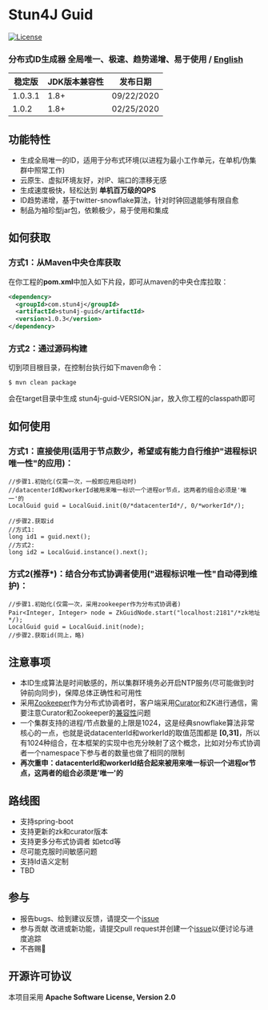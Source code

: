 # Stun4J Guid
[![License](https://img.shields.io/badge/License-Apache%202.0-blue.svg)](https://opensource.org/licenses/Apache-2.0)

### 分布式ID生成器 全局唯一、极速、趋势递增、易于使用  / [English](README.md) 


| 稳定版 | JDK版本兼容性 | 发布日期 |
| ------------- | ------------- | ------------|
| 1.0.3.1  | 1.8+ | 09/22/2020 |
| 1.0.2  | 1.8+ | 02/25/2020 |


## 功能特性
* 生成全局唯一的ID，适用于分布式环境(以进程为最小工作单元，在单机/伪集群中照常工作)
* 云原生、虚拟环境友好，对IP、端口的漂移无感
* 生成速度极快，轻松达到 **单机百万级的QPS**
* ID趋势递增，基于twitter-snowflake算法，针对时钟回退能够有限自愈
* 制品为袖珍型jar包，依赖极少，易于使用和集成

## 如何获取

### 方式1：从Maven中央仓库获取
在你工程的**pom.xml**中加入如下片段，即可从maven的中央仓库拉取：

```xml
<dependency>
  <groupId>com.stun4j</groupId>
  <artifactId>stun4j-guid</artifactId>
  <version>1.0.3</version>
</dependency>
```


### 方式2：通过源码构建
切到项目根目录，在控制台执行如下maven命令：

	$ mvn clean package

会在target目录中生成 stun4j-guid-VERSION.jar，放入你工程的classpath即可

## 如何使用
### 方式1：直接使用(适用于节点数少，希望或有能力自行维护\"进程标识唯一性\"的应用)：

```
//步骤1.初始化(仅需一次，一般即应用启动时)
//datacenterId和workerId被用来唯一标识一个进程or节点，这两者的组合必须是'唯一'的
LocalGuid guid = LocalGuid.init(0/*datacenterId*/, 0/*workerId*/);

//步骤2.获取id
//方式1:
long id1 = guid.next();
//方式2:
long id2 = LocalGuid.instance().next();

```

### 方式2(推荐\*)：结合分布式协调者使用(\"进程标识唯一性\"自动得到维护)：

```
//步骤1.初始化(仅需一次，采用zookeeper作为分布式协调者)
Pair<Integer, Integer> node = ZkGuidNode.start("localhost:2181"/*zk地址*/);
LocalGuid guid = LocalGuid.init(node);
//步骤2.获取id(同上，略)
```

## 注意事项
* 本ID生成算法是时间敏感的，所以集群环境务必开启NTP服务(尽可能做到时钟前向同步)，保障总体正确性和可用性
* 采用[Zookeeper](http://zookeeper.apache.org/)作为分布式协调者时，客户端采用[Curator](http://curator.apache.org/)和ZK进行通信，需要注意Curator和Zookeeper的[兼容性](http://curator.apache.org/zk-compatibility.html)问题
* 一个集群支持的进程/节点数量的上限是1024，这是经典snowflake算法非常核心的一点，也就是说datacenterId和workerId的取值范围都是 **[**0,31**]**，所以有1024种组合，在本框架的实现中也充分映射了这个概念，比如对分布式协调者一个namespace下参与者的数量也做了相同的限制
* **再次重申：datacenterId和workerId结合起来被用来唯一标识一个进程or节点，这两者的组合必须是'唯一'的**

## 路线图
* 支持spring-boot
* 支持更新的zk和curator版本
* 支持更多分布式协调者 如etcd等
* 尽可能克服时间敏感问题
* 支持Id语义定制
* TBD


## 参与
* 报告bugs、给到建议反馈，请提交一个[issue](https://github.com/stun4j/stun4j-guid/issues/new)
* 参与贡献 改进或新功能，请提交pull request并创建一个[issue](https://github.com/stun4j/stun4j-guid/issues/new)以便讨论与进度追踪
* 不吝赐:star2: 

## 开源许可协议

本项目采用 **Apache Software License, Version 2.0**